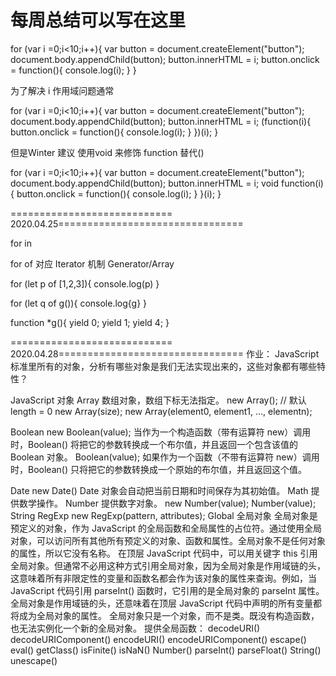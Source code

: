 # 每周总结可以写在这里

for (var i =0;i<10;i++){
  var button = document.createElement("button");
  document.body.appendChild(button);
  button.innerHTML = i;
  button.onclick = function(){
    console.log(i);
  }
}

为了解决 i 作用域问题通常

for (var i =0;i<10;i++){
  var button = document.createElement("button");
  document.body.appendChild(button);
  button.innerHTML = i;
  (function(i){
    button.onclick = function(){
      console.log(i);
    }
  })(i);
}

但是Winter 建议 使用void 来修饰 function 替代()

for (var i =0;i<10;i++){
  var button = document.createElement("button");
  document.body.appendChild(button);
  button.innerHTML = i;
  void function(i){
    button.onclick = function(){
      console.log(i);
    }
  }(i);
}


============================ 2020.04.25================================

for in

for of 对应 Iterator 机制 Generator/Array

for (let p of [1,2,3]){
  console.log(p)
}

for (let q of g()){
  console.log{g}
}

function *g(){
  yield 0;
  yield 1;
  yield 4;
}

============================ 2020.04.28================================
作业：
JavaScript 标准里所有的对象，分析有哪些对象是我们无法实现出来的，这些对象都有哪些特性？

JavaScript 对象
  Array 数组对象，数组下标无法指定。
    new Array(); // 默认 length = 0
    new Array(size);
    new Array(element0, element1, ..., elementn);

  Boolean
    new Boolean(value);
    当作为一个构造函数（带有运算符 new）调用时，Boolean() 将把它的参数转换成一个布尔值，并且返回一个包含该值的 Boolean 对象。
    Boolean(value);
    如果作为一个函数（不带有运算符 new）调用时，Boolean() 只将把它的参数转换成一个原始的布尔值，并且返回这个值。

  Date
      new Date()
      Date 对象会自动把当前日期和时间保存为其初始值。
  Math
      提供数学操作。
  Number
      提供数字对象。
      new Number(value);
      Number(value);
  String
  RegExp
      new RegExp(pattern, attributes);
  Global
    全局对象
    全局对象是预定义的对象，作为 JavaScript 的全局函数和全局属性的占位符。通过使用全局对象，可以访问所有其他所有预定义的对象、函数和属性。全局对象不是任何对象的属性，所以它没有名称。
    在顶层 JavaScript 代码中，可以用关键字 this 引用全局对象。但通常不必用这种方式引用全局对象，因为全局对象是作用域链的头，这意味着所有非限定性的变量和函数名都会作为该对象的属性来查询。例如，当JavaScript 代码引用 parseInt() 函数时，它引用的是全局对象的 parseInt 属性。全局对象是作用域链的头，还意味着在顶层 JavaScript 代码中声明的所有变量都将成为全局对象的属性。
    全局对象只是一个对象，而不是类。既没有构造函数，也无法实例化一个新的全局对象。
    提供全局函数：
      decodeURI()
      decodeURIComponent()
      encodeURI()
      encodeURIComponent()
      escape()
      eval()
      getClass()
      isFinite()
      isNaN()
      Number()
      parseInt()
      parseFloat()
      String()
      unescape()
